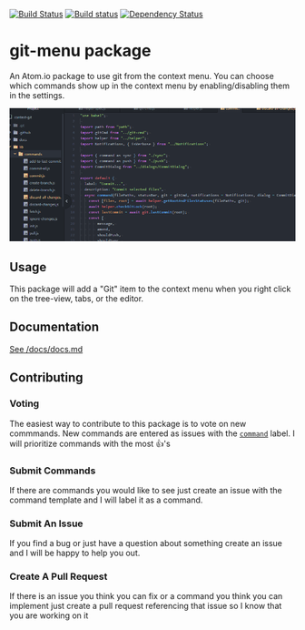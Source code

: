 <!-- [![Throughput Graph](https://graphs.waffle.io/UziTech/git-menu/throughput.svg)](https://waffle.io/UziTech/git-menu/metrics) -->
[![Build Status](https://travis-ci.org/UziTech/git-menu.svg?branch=master)](https://travis-ci.org/UziTech/git-menu)
[![Build status](https://ci.appveyor.com/api/projects/status/n2x6eoyt697uhfua/branch/master?svg=true)](https://ci.appveyor.com/project/UziTech/git-menu)
[![Dependency Status](https://david-dm.org/UziTech/git-menu.svg)](https://david-dm.org/UziTech/git-menu)

# git-menu package

An Atom.io package to use git from the context menu. You can choose which commands show up in the context menu by enabling/disabling them in the settings.

![screenshot](./context-git.gif)

## Usage

This package will add a "Git" item to the context menu when you right click on the tree-view, tabs, or the editor.

## Documentation

[See /docs/docs.md](https://github.com/UziTech/git-menu/blob/master/docs/docs.md)

## Contributing

### Voting

The easiest way to contribute to this package is to vote on new commmands. New commands are entered as issues with the [`command`](https://github.com/UziTech/git-menu/issues?q=is%3Aissue+is%3Aopen+label%3Acommand) label. I will prioritize commands with the most :+1:'s

### Submit Commands

If there are commands you would like to see just create an issue with the command template and I will label it as a command.

### Submit An Issue

If you find a bug or just have a question about something create an issue and I will be happy to help you out.

### Create A Pull Request

If there is an issue you think you can fix or a command you think you can implement just create a pull request referencing that issue so I know that you are working on it
